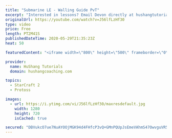 ```yaml
---
title: "Submarine LE - Walling Guide PvT"
excerpt: "Interested in lessons? Email Devon directly at hushangtutorials@outlook.com ------------------------------------------------------------------------------------------------------- Want to support HuShang Tutorials directly? Patreon is a website where you can contribute a monthly donation that will help"
originalUrl: https://youtube.com/watch?v=J56lfLzHf30
type: video
price: Free
length: PT2M41S
publishedDateTime: 2020-05-29T21:35:23Z
heat: 50

featuredContent: "<iframe width=\"800\" height=\"500\" frameborder=\"0\" src=\"https://www.youtube.com/embed/J56lfLzHf30\" allow=\"accelerometer; autoplay; encrypted-media; gyroscope; picture-in-picture\" allowfullscreen></iframe>"

provider:
  name: HuShang Tutorials
  domain: hushangcoaching.com

topics:
  - StarCraft 2
  - Protoss

images:
  - url: https://i.ytimg.com/vi/J56lfLzHf30/maxresdefault.jpg
    width: 1280
    height: 720
    isCached: true

secured: "DBVukcO7ue7NuAYOOjMGK94d4FHfcP3vQ+GMnPQUpJsEmeVAhmS47OwvguVR5bjLWFF10GeTu2Ks/6DJOeJyc3yjODlck2kaVIT1+iO7KtBR//ijU5Zn4bZxvExhepIZedyehEQr/konwRpv/eGaIXRdu06L91Jg5qZH3+iRGWHlCrR2jY5YszuborCOUMNaBobFt6FEAPSYjazzlvxJeCcH5f20uwRc357ygC3vOcEAwk22UL25Lx0W5d9APuNKqB+oAi4BZ4schWARSE/nof49bofzH7uxLyxQ5cbMc41cWQFvdTtoPcMHi61gp0vcw9TjsAC1250e2AiA90LHNWFDw1m0AxHrxKz/tolXjGPC6s19nqcCpiHcnh9vIyC9/bHRNLJ0ErYX0CeXxgJeBEsubGheVtCQCrv+VuqRt0I=;JrxzqRDbJLCXbWsZtLKNRg=="
---
```


